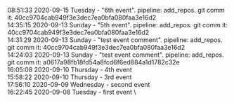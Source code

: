 08:51:33 2020-09-15 Tuesday - "6th event". pipeline: add_repos. git comm it: 40cc9704cab949f3e3dec7ea0bfa080faa3e16d2\
14:35:15 2020-09-13 Sunday - "5th event". pipeline: add_repos. git comm it: 40cc9704cab949f3e3dec7ea0bfa080faa3e16d2\
14:31:29 2020-09-13 Sunday - "test event comment". pipeline: add_repos. git comm it: 40cc9704cab949f3e3dec7ea0bfa080faa3e16d2\
14:24:03 2020-09-13 Sunday - "test event comment". pipeline: add_repos. git comm it: a0617a98fb18fd54a8fcd6f6ed884a1d1782c32e\
16:05:08 2020-09-10 Thursday - 4th event\
15:58:22 2020-09-10 Thursday - 3rd event\
17:56:10 2020-09-09 Wednesday - second event \
16:22:45 2020-09-08 Tuesday - first event \ 

